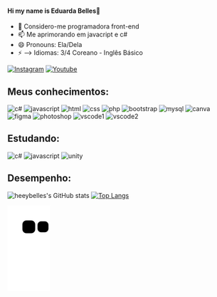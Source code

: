 #### Hi my name is Eduarda Belles👋



- 🔭 Considero-me programadora front-end
- 📫 Me aprimorando em  javacript e c#
- 😄 Pronouns: Ela/Dela
- ⚡ --> Idiomas: 3/4 Coreano - Inglês Básico

[![Instagram](https://img.shields.io/badge/Instagram-E4405F?style=for-the-badge&logo=instagram&logoColor=white)](https://www.instagram.com/eduardabelles/)
[![Youtube](https://img.shields.io/badge/YouTube-FF0000?style=for-the-badge&logo=youtube&logoColor=white)](https://www.youtube.com/channel/UC4lR65VpZh39nR_TDIYEtxQ)

 ## Meus conhecimentos:
![c#](https://img.shields.io/badge/C%23-239120?style=for-the-badge&logo=c-sharp&logoColor=white)
![javascript](https://img.shields.io/badge/JavaScript-F7DF1E?style=for-the-badge&logo=javascript&logoColor=black)
![html](	https://img.shields.io/badge/HTML5-E34F26?style=for-the-badge&logo=html5&logoColor=white)
![css](https://img.shields.io/badge/CSS3-1572B6?style=for-the-badge&logo=css3&logoColor=white)
![php](https://img.shields.io/badge/PHP-777BB4?style=for-the-badge&logo=php&logoColor=white)
![bootstrap](https://img.shields.io/badge/Bootstrap-563D7C?style=for-the-badge&logo=bootstrap&logoColor=white)
![mysql](https://img.shields.io/badge/MySQL-00000F?style=for-the-badge&logo=mysql&logoColor=white)
![canva](https://img.shields.io/badge/Canva-%2300C4CC.svg?&style=for-the-badge&logo=Canva&logoColor=white)
![figma](https://img.shields.io/badge/Figma-F24E1E?style=for-the-badge&logo=figma&logoColor=white)
![photoshop](https://img.shields.io/badge/Adobe%20Photoshop-31A8FF?style=for-the-badge&logo=Adobe%20Photoshop&logoColor=black)
![vscode1](https://img.shields.io/badge/Visual_Studio-5C2D91?style=for-the-badge&logo=visual%20studio&logoColor=white)
![vscode2](https://img.shields.io/badge/Visual_Studio_Code-0078D4?style=for-the-badge&logo=visual%20studio%20code&logoColor=white)

## Estudando:
![c#](https://img.shields.io/badge/C%23-239120?style=for-the-badge&logo=c-sharp&logoColor=white)
![javascript](https://img.shields.io/badge/JavaScript-F7DF1E?style=for-the-badge&logo=javascript&logoColor=black)
![unity](https://img.shields.io/badge/Unity-100000?style=for-the-badge&logo=unity&logoColor=white)

## Desempenho:
![heeybelles's GitHub stats](https://github-readme-stats.vercel.app/api?username=heeybelles&show_icons=true&theme=radical)
[![Top Langs](https://github-readme-stats.vercel.app/api/top-langs/?username=heeybelles&layout=donut&show_icons=true&theme=radical)](https://github.com/heeybelles/github-readme-stats)

![snake gif](https://github.com/heeybelles/heeybelles/blob/output/github-contribution-grid-snake.svg)
